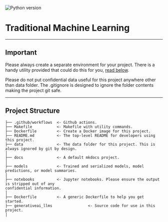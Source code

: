 ![Python version](https://img.shields.io/badge/python-3.8-blue.svg)

# Traditional Machine Learning

--------
## Important

Please always create a separate environment for your project. There is a handy utility provided that could do
this for you, [read below](#make-init).

Please do not put confidential data useful for this project anywhere other than data folder.
The .gitignore is designed to ignore the folder contents making the project git safe.

--------
## Project Structure


    ├── .github/workflows  <- Github actions.
    ├── Makefile           <- Makefile with utility commands.
    ├── Dockerfile         <- Create a Docker image for this project.
    ├── README.md          <- The top-level README for developers using this project.
    ├── data               <- The data folder for this project. This is always ignored by git by design.
    │  
    ├── docs               <- A default mkdocs project.
    │
    ├── models             <- Trained and serialized models, model predictions, or model summaries.
    │
    ├── notebooks          <- Jupyter notebooks. Please ensure the output is stripped out of any
    confidential information.
    │  
    ├── Dockerfile         <- A generic Dockerfile to help you get started.
    ├── generativeai_llms                <- Source code for use in this project.
    │
